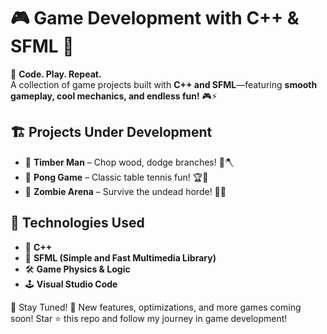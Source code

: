 # 🎮 Game Development with C++ & SFML 🚀  

🎨 **Code. Play. Repeat.**  
A collection of game projects built with **C++ and SFML**—featuring **smooth gameplay, cool mechanics, and endless fun!** 🎮⚡  

## 🏗️ Projects Under Development  
- 🌲 **Timber Man** – Chop wood, dodge branches! 🌳🪓  
- 🏓 **Pong Game** – Classic table tennis fun! 🏆🎾  
- 🧟 **Zombie Arena** – Survive the undead horde! 🏹🔫  

## 📖 Technologies Used  
- 🎲 **C++**  
- 🎨 **SFML (Simple and Fast Multimedia Library)**  
- 🛠️ **Game Physics & Logic**  
- 🕹️ **Visual Studio Code**  

📢 Stay Tuned!
🚀 New features, optimizations, and more games coming soon! Star ⭐ this repo and follow my journey in game development!
